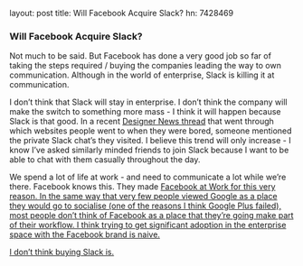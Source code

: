 layout: post
title: Will Facebook Acquire Slack? 
hn: 7428469

<h3>Will Facebook Acquire Slack?</h3>

Not much to be said. But Facebook has done a very good job so far of taking the steps required / buying the companies leading the way to own communication. Although in the world of enterprise, Slack is killing it at communication. 

I don’t think that Slack will stay in enterprise. I don’t think the company will make the switch to something more mass - I think it will happen because Slack is that good. In a recent <a href="https://news.layervault.com/stories/43755-ask-dn-apart-from-dn-hn-and-ph-what-other-sites-do-you-go-to-on-a-consistent-basis" target="_blank">Designer News thread</a> that went through which websites people went to when they were bored, someone mentioned the private Slack chat’s they visited. I believe this trend will only increase - I know I’ve asked similarly minded friends to join Slack because I want to be able to chat with them casually throughout the day. 

We spend a lot of life at work - and need to communicate a lot while we’re there. Facebook knows this. They made <a href="http://techcrunch.com/2015/01/14/facebook-at-work-ios-android/" target="_blank">Facebook at Work  for this very reason. In the same way that very few people viewed Google as a place they would go to socialise (one of the reasons I think Google Plus failed), most people don’t think of Facebook as a place that they’re going make part of their workflow. I think trying to get significant adoption in the enterprise space with the Facebook brand is naive. 

I don’t think buying Slack is.


